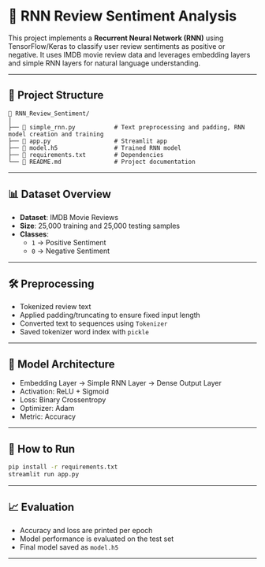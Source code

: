 
# 💬 RNN Review Sentiment Analysis

This project implements a **Recurrent Neural Network (RNN)** using TensorFlow/Keras to classify user review sentiments as positive or negative. It uses IMDB movie review data and leverages embedding layers and simple RNN layers for natural language understanding.

---

## 📁 Project Structure

```
📂 RNN_Review_Sentiment/
│
├── 📄 simple_rnn.py           # Text preprocessing and padding, RNN model creation and training
├── 📄 app.py                  # Streamlit app
├── 📄 model.h5                # Trained RNN model
├── 📄 requirements.txt        # Dependencies
└── 📄 README.md               # Project documentation
```

---

## 📊 Dataset Overview

- **Dataset**: IMDB Movie Reviews
- **Size**: 25,000 training and 25,000 testing samples
- **Classes**:  
  - `1` → Positive Sentiment  
  - `0` → Negative Sentiment

---

## 🛠️ Preprocessing

- Tokenized review text  
- Applied padding/truncating to ensure fixed input length  
- Converted text to sequences using `Tokenizer`  
- Saved tokenizer word index with `pickle`

---

## 🧠 Model Architecture

- Embedding Layer → Simple RNN Layer → Dense Output Layer  
- Activation: ReLU + Sigmoid  
- Loss: Binary Crossentropy  
- Optimizer: Adam  
- Metric: Accuracy

---

## 🚀 How to Run

```bash
pip install -r requirements.txt
streamlit run app.py
```

---

## 📈 Evaluation

- Accuracy and loss are printed per epoch  
- Model performance is evaluated on the test set  
- Final model saved as `model.h5`

---


